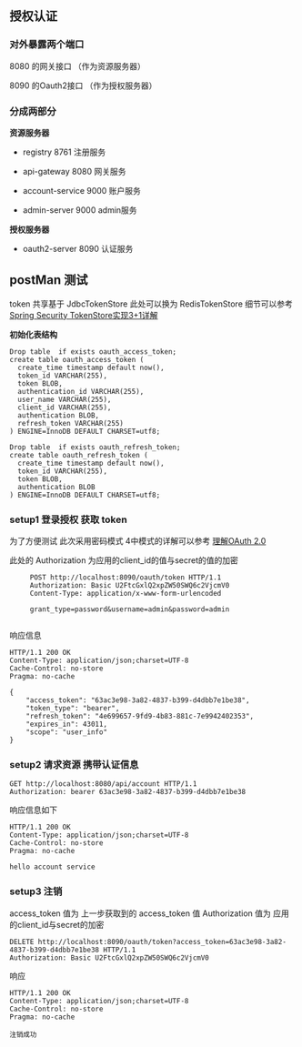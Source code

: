 ## 授权认证

### 对外暴露两个端口 

8080 的网关接口 （作为资源服务器）

8090 的Oauth2接口 （作为授权服务器）

### 分成两部分

**资源服务器**

* registry 8761 注册服务

* api-gateway 8080 网关服务

* account-service 9000 账户服务

* admin-server 9000 admin服务

**授权服务器**

* oauth2-server 8090 认证服务


## postMan 测试

token 共享基于 JdbcTokenStore 此处可以换为 RedisTokenStore 细节可以参考  [Spring Security TokenStore实现3+1详解](https://blog.csdn.net/DuShiWoDeCuo/article/details/78929333)

**初始化表结构**

```
Drop table  if exists oauth_access_token;
create table oauth_access_token (
  create_time timestamp default now(),
  token_id VARCHAR(255),
  token BLOB,
  authentication_id VARCHAR(255),
  user_name VARCHAR(255),
  client_id VARCHAR(255),
  authentication BLOB,
  refresh_token VARCHAR(255)
) ENGINE=InnoDB DEFAULT CHARSET=utf8;

Drop table  if exists oauth_refresh_token;
create table oauth_refresh_token (
  create_time timestamp default now(),
  token_id VARCHAR(255),
  token BLOB,
  authentication BLOB
) ENGINE=InnoDB DEFAULT CHARSET=utf8;
```
### setup1 登录授权 获取 token 

为了方便测试 此次采用密码模式 4中模式的详解可以参考 [理解OAuth 2.0](http://www.ruanyifeng.com/blog/2014/05/oauth_2_0.html)

此处的 Authorization 为应用的client_id的值与secret的值的加密

```
     POST http://localhost:8090/oauth/token HTTP/1.1
     Authorization: Basic U2FtcGxlQ2xpZW50SWQ6c2VjcmV0
     Content-Type: application/x-www-form-urlencoded

     grant_type=password&username=admin&password=admin
     
```

响应信息

```
HTTP/1.1 200 OK
Content-Type: application/json;charset=UTF-8
Cache-Control: no-store
Pragma: no-cache
     
{
    "access_token": "63ac3e98-3a82-4837-b399-d4dbb7e1be38",
    "token_type": "bearer",
    "refresh_token": "4e699657-9fd9-4b83-881c-7e9942402353",
    "expires_in": 43011,
    "scope": "user_info"
}
```
### setup2 请求资源 携带认证信息

```
GET http://localhost:8080/api/account HTTP/1.1
Authorization: bearer 63ac3e98-3a82-4837-b399-d4dbb7e1be38
```

响应信息如下

```
HTTP/1.1 200 OK
Content-Type: application/json;charset=UTF-8
Cache-Control: no-store
Pragma: no-cache

hello account service
```

### setup3 注销 

access_token 值为 上一步获取到的 access_token 值
Authorization 值为 应用的client_id与secret的加密

```
DELETE http://localhost:8090/oauth/token?access_token=63ac3e98-3a82-4837-b399-d4dbb7e1be38 HTTP/1.1
Authorization: Basic U2FtcGxlQ2xpZW50SWQ6c2VjcmV0
```

响应

```
HTTP/1.1 200 OK
Content-Type: application/json;charset=UTF-8
Cache-Control: no-store
Pragma: no-cache

注销成功
```